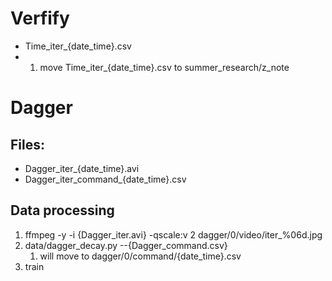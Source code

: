 # Verfify
- Time_iter_{date_time}.csv
- 1. move Time_iter_{date_time}.csv to summer_research/z_note
# Dagger
## Files:
- Dagger_iter_{date_time}.avi
- Dagger_iter_command_{date_time}.csv
## Data processing
1. ffmpeg -y -i {Dagger_iter.avi} -qscale:v 2 dagger/0/video/iter_%06d.jpg
2. data/dagger_decay.py --{Dagger_command.csv}
    1. will move to dagger/0/command/{date_time}.csv
3. train
